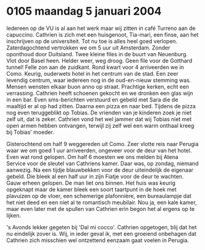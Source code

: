 # 0105 maandag 5 januari 2004
Iedereen op de VU is al aan het werk maar wij zitten in café Turreno aan de capuccino. Cathrien is zich met een huisgenoot, Tia-mari, een finse, aan het inschrijven op de universiteit. Tot nu toe is alles heel goed verlopen. Zaterdagochtend vertrokken we om 5 uur uit Amsterdam. Zonder oponthoud door Duitsland. Twee kleine files in de buurt van Neuenburg. Vlot door Basel heen. Helder weer, weg droog. Geen file voor de Gotthard tunnel! Felle zon aan de zuidkant. Rond kwart voor 4 arriveerden we in Como. Keurig, ouderwets hotel in het centrum van de stad. Een zeer levendig centrum, waar iedereen nog in de oud-en-nieuw stemming was. Mensen wensten elkaar buon anno op straat. Prachtige kerken, echt een verrassing.  Cathrien heeft schoenen gekocht en we dronken een glas wijn in een bar. Even sms-berichten verstuurd en gebeld met Sara die de maaltijd er al op had zitten. Daarna een pizza en naar bed. Tijdens de pizza nog even teruggeblikt op Tobias. De vrienden van je kinderen zoek je niet zelf uit, dat is zeker. Cathrien vond het wel jammer dat wij Tobias niet met open armen hebben ontvangen, terwijl zij zelf wel een warm onthaal kreeg bij Tobias' moeder.

Gisterochtend om half 9 weggereden uit Como. Zeer vlotte reis naar Perugia waar we om goed 1 uur arriveerden, ongeveer voor de deur van het hotel. Even wat rond gelopen. Om half 6 moesten we ons melden bij Atena Service voor de sleutel van Cathriens kamer. Daar was, op zondag, niemand aanwezig. Na een tijdje blauwbekken voor de deur uiteindelijk de eigenaar gebeld. Die bleek al een half uur in zijn Fiatje voor de deur te wachten. Gauw erheen gelopen. De man liet ons binnen. Het huis was keurig opgeknapt maar de kamer bleek een soort taartpunt in de hoek met plavuizen op de vloer, een schemerige plafonnière, een bureaulampje dat het niet deed en een niet al te romantisch meubilair. Nou ja, een kale kamer, maar even later met de spullen van Cathrien erin begon het al ergens op te lijken.

's Avonds lekker gegeten bij 'Dal mi cocco'. Cathrien opgetogen, blij dat het nu eindelijk zover is. Wij, in ieder geval ik, met een groeiend onbehagen dat Cathrien zich misschien wel ontzettend eenzaam gaat voelen in Perugia.